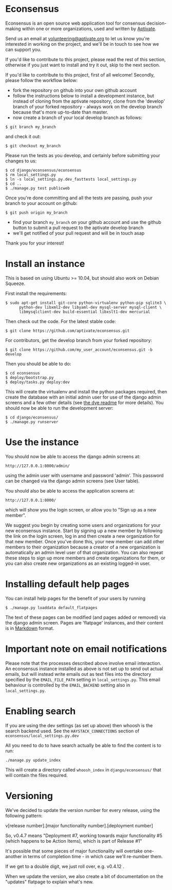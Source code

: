 Econsensus
==========

Econsensus is an open source web application tool for consensus decision-making
within one or more organizations, used and written by
[Aptivate](http://aptivate.org).

Send us an email at volunteering@aptivate.org 
to let us know you're interested in working on the project, and we'll be 
in touch to see how we can support you.

If you'd like to contribute to this project, please read the rest of this
section, otherwise if you just want to install and try it out, skip to the next
section.

If you'd like to contribute to this project, first of all welcome! Secondly, please follow the workflow below:

- fork the repository on github into your own github account
- follow the instructions below to install a development instance, but instead of cloning from the aptivate repository, clone from the 'develop' branch of your forked repository - always work on the develop branch because that's more up-to-date than master.
- now create a branch of your local develop branch as follows:

```
$ git branch my_branch
```

and check it out:

```
$ git checkout my_branch
```

Please run the tests as you develop, and certainly before submitting your changes to us:

```
$ cd django/econsensus/econsensus
$ rm local_settings.py
$ ln -s local_settings.py.dev_fasttests local_settings.py
$ cd ..
$ ./manage.py test publicweb
```

Once you're done committing and all the tests are passing, push your branch to
your account on github:

```
$ git push origin my_branch
```

* find your branch `my_branch` on your github account and use the github button to submit a pull request to the aptivate develop branch
* we'll get notified of your pull request and will be in touch asap

Thank you for your interest!

Install an instance
===================

This is based on using Ubuntu >= 10.04, but should also work on Debian Squeeze.

First install the requirements:

    $ sudo apt-get install git-core python-virtualenv python-pip sqlite3 \
          python-dev libxml2-dev libyaml-dev mysql-server mysql-client \
          libmysqlclient-dev build-essential libxslt1-dev mercurial

Then check out the code.  For the latest stable code:

    $ git clone https://github.com/aptivate/econsensus.git

For contributors, get the develop branch from your forked repository:

    $ git clone https://github.com/my_user_account/econsensus.git -b develop

Then you should be able to do:

    $ cd econsensus
    $ deploy/bootstrap.py
    $ deploy/tasks.py deploy:dev

This will create the virtualenv and install the python packages required, then
create the database with an initial admin user for use of the django admin
screens and a few other details (see [the dye
readme](https://github.com/aptivate/dye/blob/master/README.md) for more
details). You should now be able to run the development server:

    $ cd django/econsensus/
    $ ./manage.py runserver

Use the instance
================

You should now be able to access the django admin screens at:

    http://127.0.0.1:8000/admin/

using the admin user with username and password 'admin'. This password can be changed 
via the django admin screens (see User table).

You should also be able to access the application screens at:

    http://127.0.0.1:8000/

which will show you the login screen, or allow you to "Sign up as a new member". 

We suggest you begin by creating some users and organizations for your new
econsensus instance.  Start by signing up a new member by following the link on
the login screen, log in and then create a new organization for that new
member. Once you've done this, your new member can add other members to their
organization because a creator of a new organization is automatically an admin
level user of that organization. You can also repeat these steps to sign up
more members and create organizations for them, or you can also create new
organizations as an existing logged-in user. 

Installing default help pages
=============================

You can install help pages for the benefit of your users by running

    $ ./manage.py loaddata default_flatpages

The text of these pages can be modified (and pages added or removed)
via the django admin screen. Pages are 'flatpage' instances, and their
content is in [Markdown](http://en.wikipedia.org/wiki/Markdown) format.

Important note on email notifications
=====================================

Please note that the processes described above involve email interaction. An
econsensus instance installed as above is not set up to send out actual emails,
but will instead write emails out as text files into the directory specified by
the `EMAIL_FILE_PATH` setting in `local_settings.py`. This email behaviour is
controlled by the `EMAIL_BACKEND` setting also in `local_settings.py`.

Enabling search
===============

If you are using the dev settings (as set up above) then whoosh is the search
backend used.  See the `HAYSTACK_CONNECTIONS` section of
`econsensus/local_settings.py.dev`

All you need to do to have search actually be able to find the content is to
run:

    ./manage.py update_index

This will create a directory called `whoosh_index` in `django/econsensus/`
that will contain the files required.

Versioning
==========

We've decided to update the version number for every release,  using the following pattern:

v[release number].[major functionality number].[deployment number]

So, v0.4.7 means "Deployment #7, working towards major functionality #5 (which happens to be Action Items), which is part of Release #1"

It's possible that some pieces of major functionality will overtake one-another in terms of completion time - in which case we'll re-number them.

If we get to a double digit, we just roll over, e.g. v0.4.12  .

When we update the version, we also create a bit of documentation on the "updates" flatpage to explain what's new.
